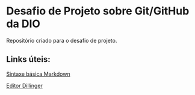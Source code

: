 #  Desafio de Projeto sobre Git/GitHub da DIO 

Repositório criado para  o desafio de projeto.

## Links úteis:
[Sintaxe básica Markdown](https://markdown.net.br/sintaxe-basica)

[Editor Dillinger](https://dillinger.io)


